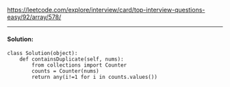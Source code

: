 https://leetcode.com/explore/interview/card/top-interview-questions-easy/92/array/578/

---

#### Solution:
```
class Solution(object):
    def containsDuplicate(self, nums):
        from collections import Counter
        counts = Counter(nums)
        return any(i!=1 for i in counts.values())
```
